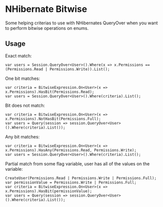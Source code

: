 # NHibernate Bitwise #

Some helping criterias to use with NHibernates QueryOver when you want to perform bitwise operations on enums.

## Usage ##
Exact match:

    var users = Session.QueryOver<User>().Where(x => x.Permissions == (Permissions.Read | Permissions.Write)).List();

One bit matches:

    var criteria = BitwiseExpression.On<User>(x => x.Permissions).HasBit(Permissions.Read);
	var users = Session.QueryOver<User>().Where(criteria).List();

Bit does not match:

	var criteria = BitwiseExpression.On<User>(x => x.Permissions).NotHasBit(Permissions.Full);
	var users = Query(session => session.QueryOver<User>().Where(criteria).List());

Any bit matches:

    var criteria = BitwiseExpression.On<User>(x => x.Permissions).HasAny(Permissions.Read, Permissions.Write);
	var users = Session.QueryOver<User>().Where(criteria).List();
	
Partial match from some flag variable, user has all of the values on the variable:

	CreateUser(Permissions.Read | Permissions.Write | Permissions.Full);
	var permissionValue = Permissions.Write | Permissions.Full;
	var criteria = BitwiseExpression.On<User>(x => x.Permissions).HasBit(permissionValue);
	var users = Query(session => session.QueryOver<User>().Where(criteria).List());
